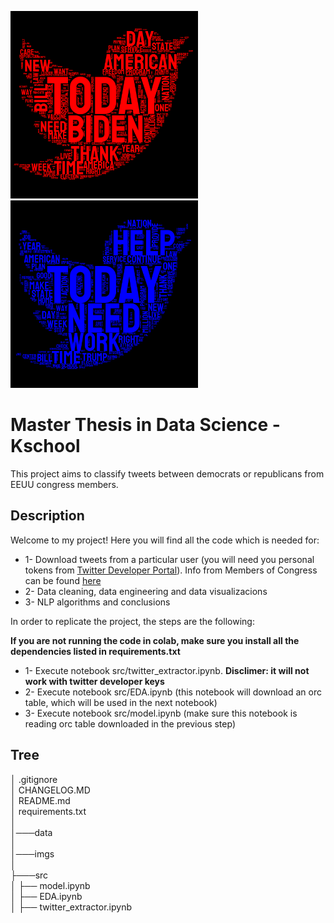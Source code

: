 <p float="left">
  <img src="./imgs/rep_wordcloud_black.png" width="300" />
  <img src="./imgs/dem_wordcloud_black.png" width="300" /> 
</p>

# Master Thesis in Data Science - Kschool

This project aims to classify tweets between democrats or republicans from EEUU congress members.

## Description

Welcome to my project! Here you will find all the code which is needed for:  
  * 1- Download tweets from a particular user (you will need you personal tokens from [Twitter Developer Portal](https://developer.twitter.com/en)). Info from Members of Congress can be found [here](https://triagecancer.org/congressional-social-media)
  * 2- Data cleaning, data engineering and data visualizacions
  * 3- NLP algorithms and conclusions  

In order to replicate the project, the steps are the following:

**If you are not running the code in colab, make sure you install all the dependencies listed in requirements.txt**

* 1- Execute notebook src/twitter_extractor.ipynb. **Disclimer: it will not work with twitter developer keys**
* 2- Execute notebook src/EDA.ipynb (this notebook will download an orc table, which will be used in the next notebook)
* 3- Execute notebook src/model.ipynb (make sure this notebook is reading orc table downloaded in the previous step)
  
## Tree

│   .gitignore  
│   CHANGELOG.MD  
│   README.md  
│   requirements.txt  
│   
│───data  
│  
│───imgs  
│  
├───src  
│   ├──   model.ipynb  
│   ├── EDA.ipynb  
│   ├── twitter_extractor.ipynb  

 


